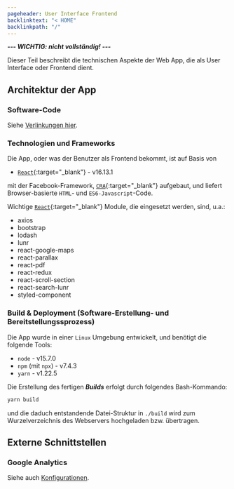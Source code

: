 ```yaml
---
pageheader: User Interface Frontend
backlinktext: "< HOME"
backlinkpath: "/"
---
```


***--- WICHTIG: nicht vollständig! ---***

Dieser Teil beschreibt die technischen Aspekte der Web App, 
die als User Interface oder Frontend dient.

## Architektur der App

### Software-Code

Siehe [Verlinkungen hier](/#software-code).

### Technologien und Frameworks

Die App, oder was der Benutzer als Frontend bekommt, ist auf Basis von

* [`React`][1]{:target="_blank"} - v16.13.1

mit der Facebook-Framework, [`CRA`][2]{:target="_blank"}
aufgebaut, und liefert Browser-basierte `HTML`- und `ES6-Javascript`-Code. 

Wichtige [`React`][1]{:target="_blank"} Module, die eingesetzt werden,
sind, u.a.:

* axios
* bootstrap
* lodash
* lunr
* react-google-maps
* react-parallax
* react-pdf
* react-redux
* react-scroll-section
* react-search-lunr
* styled-component

### Build & Deployment (Software-Erstellung- und Bereitstellungssprozess)

Die App wurde in einer `Linux` Umgebung entwickelt, und benötigt die folgende Tools:

* `node` - v15.7.0
* `npm` (mit `npx`) - v7.4.3
* `yarn` - v1.22.5

Die Erstellung des fertigen ***Builds*** erfolgt durch folgendes Bash-Kommando:

```bash
yarn build
```

und die daduch entstandende Datei-Struktur in ``./build`` wird zum Wurzelverzeichnis 
des Webservers hochgeladen bzw. übertragen. 

## Externe Schnittstellen

### Google Analytics

Siehe auch [Konfigurationen](/konfig/).


[1]: https://reactjs.org
[2]: https://create-react-app.dev
